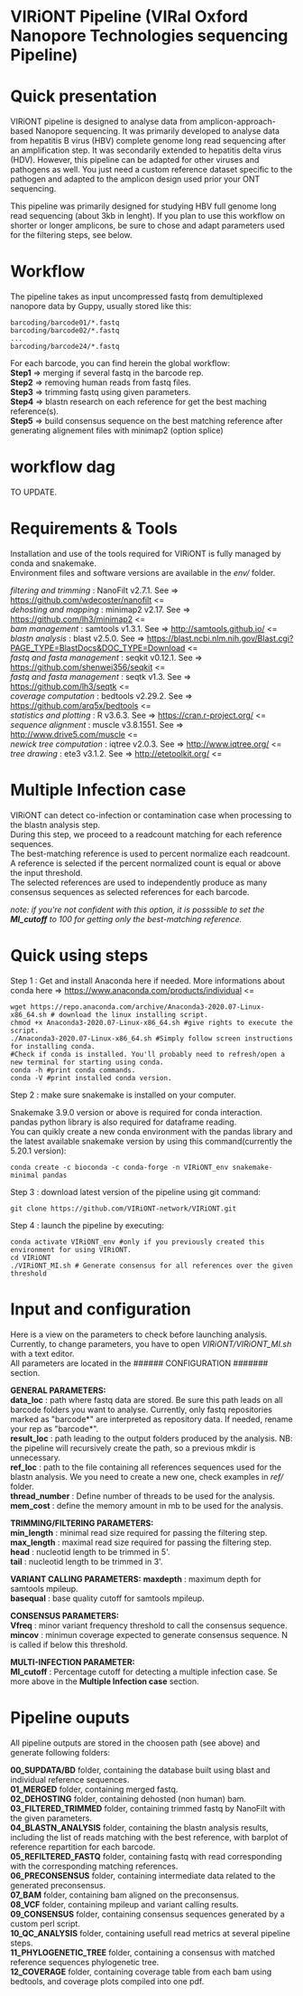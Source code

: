 # VIRiONT Pipeline (VIRal Oxford Nanopore Technologies sequencing Pipeline)

# Quick presentation

VIRiONT pipeline is designed to analyse data from amplicon-approach-based Nanopore sequencing. It was primarily developed to analyse data from hepatitis B virus (HBV) complete genome long read sequencing after an amplification step. It was secondarily extended to hepatitis delta virus (HDV). However, this pipeline can be adapted for other viruses and pathogens as well. You just need a custom reference dataset specific to the pathogen and adapted to the amplicon design used prior your ONT sequencing.

This pipeline was primarily designed for studying HBV full genome long read sequencing (about 3kb in lenght). If you plan to use this workflow on shorter or longer amplicons, be sure to chose and adapt parameters used for the filtering steps, see below.

# Workflow

The pipeline takes as input uncompressed fastq from demultiplexed nanopore data by Guppy, usually stored like this:  
```
barcoding/barcode01/*.fastq
barcoding/barcode02/*.fastq
...
barcoding/barcode24/*.fastq
``` 
For each barcode, you can find herein the global workflow:  
**Step1** => merging if several fastq in the barcode rep.  
**Step2** => removing human reads from fastq files.  
**Step3** => trimming fastq using given parameters.  
**Step4** => blastn research on each reference for get the best maching reference(s).     
**Step5** => build consensus sequence on the best matching reference after generating alignement files with minimap2 (option splice)    

# workflow dag

<!---
![image info](./documents/workflow.png)
-->
TO UPDATE.  

# Requirements & Tools

Installation and use of the tools required for VIRiONT is fully managed by conda and snakemake.  
Environment files and software versions are available in the *env/* folder.  

*filtering and trimming* : NanoFilt v2.7.1. See => https://github.com/wdecoster/nanofilt <=  
*dehosting and mapping* : minimap2 v2.17. See => https://github.com/lh3/minimap2 <=  
*bam management* : samtools v1.3.1. See => http://samtools.github.io/ <=  
*blastn analysis* : blast v2.5.0. See => https://blast.ncbi.nlm.nih.gov/Blast.cgi?PAGE_TYPE=BlastDocs&DOC_TYPE=Download <=  
*fastq and fasta management* : seqkit v0.12.1. See => https://github.com/shenwei356/seqkit <=  
*fastq and fasta management* : seqtk v1.3. See => https://github.com/lh3/seqtk <=   
*coverage computation* : bedtools v2.29.2. See => https://github.com/arq5x/bedtools <=   
*statistics and plotting* : R v3.6.3. See => https://cran.r-project.org/ <=  
*sequence alignment* : muscle v3.8.1551. See => http://www.drive5.com/muscle <=  
*newick tree computation* : iqtree v2.0.3. See => http://www.iqtree.org/ <=  
*tree drawing* : ete3 v3.1.2. See => http://etetoolkit.org/ <=  

# Multiple Infection case

VIRiONT can detect co-infection or contamination case when processing to the blastn analysis step.  
During this step, we proceed to a readcount matching for each reference sequences.  
The best-matching reference is used to percent normalize each readcount.  
A reference is selected if the percent normalized count is equal or above the input threshold.  
The selected references are used to independently produce as many consensus sequences as selected references for each barcode.  

*note: if you're not confident with this option, it is posssible to set the **MI_cutoff** to 100 for getting only the best-matching reference.*

# Quick using steps

Step 1 : Get and install Anaconda here if needed. More informations about conda here => https://www.anaconda.com/products/individual <=  
```
wget https://repo.anaconda.com/archive/Anaconda3-2020.07-Linux-x86_64.sh # download the linux installing script.
chmod +x Anaconda3-2020.07-Linux-x86_64.sh #give rights to execute the script.
./Anaconda3-2020.07-Linux-x86_64.sh #Simply follow screen instructions for installing conda.
#Check if conda is installed. You'll probably need to refresh/open a new terminal for starting using conda.
conda -h #print conda commands.
conda -V #print installed conda version.
```
Step 2 : make sure snakemake is installed on your computer.  

Snakemake 3.9.0 version or above is required for conda interaction.  
pandas python library is also required for dataframe reading.  
You can quikly create a new conda environment with the pandas library and the latest available snakemake version by using this command(currently the 5.20.1 version):  
```
conda create -c bioconda -c conda-forge -n VIRiONT_env snakemake-minimal pandas
```
Step 3 : download latest version of the pipeline using git command:  
```
git clone https://github.com/VIRiONT-network/VIRiONT.git
```
Step 4 : launch the pipeline by executing:  
```
conda activate VIRiONT_env #only if you previously created this environment for using VIRiONT.
cd VIRiONT
./VIRiONT_MI.sh # Generate consensus for all references over the given threshold
```

# Input and configuration

Here is a view on the parameters to check before launching analysis. Currently, to change parameters, you have to open  *VIRiONT/VIRiONT_MI.sh* with a text editor.  
All parameters are located in the ###### CONFIGURATION ####### section.  

**GENERAL PARAMETERS:**  
**data_loc** : path where fastq data are stored. Be sure this path leads on all barcode folders you want to analyse. Currently, only fastq repositories marked as "barcode*" are interpreted as repository data. If needed, rename your rep as "barcode*".  
**result_loc** : path leading to the output folders produced by the analysis. NB: the pipeline will recursively create the path, so a previous mkdir is unnecessary.  
**ref_loc** : path to the file containing all references sequences used for the blastn analysis. We you need to create a new one, check examples in *ref/* folder.  
**thread_number** : Define number of threads to be used for the analysis.  
**mem_cost** : define the memory amount in mb to be used for the analysis.  

**TRIMMING/FILTERING PARAMETERS:**  
**min_length** : minimal read size required for passing the filtering step.  
**max_length** : maximal read size required for passing the filtering step.  
**head** : nucleotid length to be trimmed in 5'.  
**tail** : nucleotid length to be trimmed in 3'.  

**VARIANT CALLING PARAMETERS:**
**maxdepth** : maximum depth for samtools mpileup.  
**basequal** : base quality cutoff for samtools mpileup.  

**CONSENSUS PARAMETERS:**   
**Vfreq** : minor variant frequency threshold to call the consensus sequence.  
**mincov** : minimun coverage expected to generate consensus sequence. N is called if below this threshold.  

**MULTI-INFECTION PARAMETER:**  
**MI_cutoff** : Percentage cutoff for detecting a multiple infection case.  Se more above in the **Multiple Infection case** section.  

# Pipeline ouputs

All pipeline outputs are stored in the choosen path (see above) and generate following folders:  

**00_SUPDATA/BD** folder, containing the database built using blast and individual reference sequences.  
**01_MERGED** folder, containing merged fastq.  
**02_DEHOSTING** folder, containing dehosted (non human) bam.  
**03_FILTERED_TRIMMED** folder, containing trimmed fastq by NanoFilt with the given parameters.  
**04_BLASTN_ANALYSIS** folder, containing the blastn analysis results, including the list of reads matching with the best reference, with barplot of reference repartition for each barcode.  
**05_REFILTERED_FASTQ** folder, containing fastq with read corresponding with the corresponding matching references.   
**06_PRECONSENSUS** folder, containing intermediate data related to the generated preconsensus.  
**07_BAM** folder, containing bam aligned on the preconsensus.  
**08_VCF** folder, containing mpileup and variant calling results.  
**09_CONSENSUS** folder, containing consensus sequences generated by a custom perl script.  
**10_QC_ANALYSIS** folder, containing usefull read metrics at several pipeline steps.  
**11_PHYLOGENETIC_TREE** folder, containing a consensus with matched reference sequences phylogenetic tree.  
**12_COVERAGE** folder, containing coverage table from each bam using bedtools, and coverage plots compiled into one pdf.  

